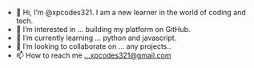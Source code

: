 - 👋 Hi, I’m @xpcodes321. I am a new learner in the world of coding and tech. 
- 👀 I’m interested in ...  building my platform on GitHub. 
- 🌱 I’m currently learning ... python and javascript. 
- 💞️ I’m looking to collaborate on ... any projects.. 
- 📫 How to reach me ...xpcodes321@gmail.com

<!---
xpcodes321/xpcodes321 is a ✨ special ✨ repository because its `README.md` (this file) appears on your GitHub profile.
You can click the Preview link to take a look at your changes.
--->
